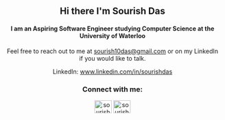 <div align="center">
  
## Hi there I'm Sourish Das
  
#### I am an Aspiring Software Engineer studying Computer Science at the University of Waterloo
  
  


Feel free to reach out to me at sourish10das@gmail.com or on my LinkedIn if you would like to talk.
  
LinkedIn: www.linkedin.com/in/sourishdas
  
</div>


<h3 align="center">Connect with me:</h3>
<p align="center">
<a href="https://linkedin.com/in/sourishdas" target="blank"><img align="center" src="https://raw.githubusercontent.com/rahuldkjain/github-profile-readme-generator/master/src/images/icons/Social/linked-in-alt.svg" alt="sourishdas" height="30" width="40" /></a>
<a href="https://www.instagram.com/sourish.das07/" target="blank"><img align="center" src="https://raw.githubusercontent.com/rahuldkjain/github-profile-readme-generator/master/src/images/icons/Social/instagram.svg" alt="sourishdas07" height="30" width="40" /></a>
</p>

